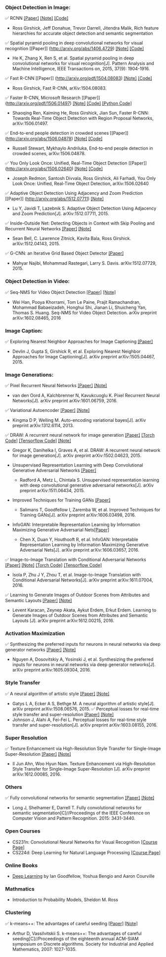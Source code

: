 ### Object Detection in Image:
:white_check_mark: RCNN [[Paper]](http://arxiv.org/abs/1311.2524) [[Note]](https://github.com/sunshineatnoon/Paper-Collection/blob/master/RCNN.md) [[Code]](https://github.com/rbgirshick/rcnn)
   * Ross Girshick, Jeff Donahue, Trevor Darrell, Jitendra Malik, Rich feature hierarchies for accurate object detection and semantic segmentation 

:white_check_mark: Spatial pyramid pooling in deep convolutional networks for visual recognition [[Paper]] (http://arxiv.org/abs/1406.4729) [[Note]](https://github.com/sunshineatnoon/Paper-Collection/blob/master/SPPNet.md) [[Code]](https://github.com/ShaoqingRen/SPP_net)
  * He K, Zhang X, Ren S, et al. Spatial pyramid pooling in deep convolutional networks for visual recognition[J]. Pattern Analysis and Machine Intelligence, IEEE Transactions on, 2015, 37(9): 1904-1916.
  
:white_check_mark: Fast R-CNN [[Paper]] (http://arxiv.org/pdf/1504.08083) [[Note]](https://github.com/sunshineatnoon/Paper-Collection/blob/master/Fast-RCNN.md) [[Code]](https://github.com/rbgirshick/fast-rcnn)
   * Ross Girshick, Fast R-CNN, arXiv:1504.08083.
   
:white_check_mark: Faster R-CNN, Microsoft Research [[Paper]] (http://arxiv.org/pdf/1506.01497) [[Note]](https://github.com/sunshineatnoon/Paper-Collection/blob/master/Faster%20R-CNN.md) [[Code]](https://github.com/ShaoqingRen/faster_rcnn) [[Python Code]](https://github.com/rbgirshick/py-faster-rcnn)
   * Shaoqing Ren, Kaiming He, Ross Girshick, Jian Sun, Faster R-CNN: Towards Real-Time Object Detection with Region Proposal Networks, arXiv:1506.01497.
   
:white_check_mark: End-to-end people detection in crowded scenes [[Paper]] (http://arxiv.org/abs/1506.04878)  [[Note]](https://github.com/sunshineatnoon/Paper-Collection/blob/master/End-to-end-people-detection-in-crowded-scenes.md) [[Code]](https://github.com/Russell91/ReInspect)
   * Russell Stewart, Mykhaylo Andriluka, End-to-end people detection in crowded scenes, arXiv:1506.04878.
   
:white_check_mark: You Only Look Once: Unified, Real-Time Object Detection [[Paper]] (http://arxiv.org/abs/1506.02640) [[Note]](https://github.com/sunshineatnoon/Paper-Collection/blob/master/YOLO.md) [[Code]](http://pjreddie.com/darknet/yolo/)
   * Joseph Redmon, Santosh Divvala, Ross Girshick, Ali Farhadi, You Only Look Once: Unified, Real-Time Object Detection, arXiv:1506.02640

:white_check_mark: Adaptive Object Detection Using Adjacency and Zoom Prediction [[Paper]] (http://arxiv.org/abs/1512.07711) [[Note]](https://github.com/sunshineatnoon/Paper-Collection/blob/master/AZNet.md)
   * Lu Y, Javidi T, Lazebnik S. Adaptive Object Detection Using Adjacency and Zoom Prediction[J]. arXiv:1512.07711, 2015. 
   
:white_check_mark: Inside-Outside Net: Detecting Objects in Context with Skip Pooling and Recurrent Neural Networks [[Paper]](http://arxiv.org/abs/1512.04143) [[Note]](https://github.com/sunshineatnoon/Paper-Collection/blob/master/Inside-Outside-Net.md)
   * Sean Bell, C. Lawrence Zitnick, Kavita Bala, Ross Girshick. arXiv:1512.04143, 2015.
   
:white_check_mark: G-CNN: an Iterative Grid Based Object Detector [[Paper]](http://arxiv.org/abs/1512.07729v1)
   * Mahyar Najibi, Mohammad Rastegari, Larry S. Davis. arXiv:1512.07729, 2015.
   
### Object Detection in Video:
:white_check_mark: Seq-NMS for Video Object Detection [[Paper]](http://arxiv.org/abs/1602.08465) [[Note]](https://github.com/sunshineatnoon/Paper-Collection/blob/master/Seq-NMS.md)
   * Wei Han, Pooya Khorrami, Tom Le Paine, Prajit Ramachandran, Mohammad Babaeizadeh, Honghui Shi, Jianan Li, Shuicheng Yan, Thomas S. Huang. Seq-NMS for Video Object Detection. arXiv preprint arXiv:1602.08465, 2016

### Image Caption:

:white_check_mark: Exploring Nearest Neighbor Approaches for Image Captioning [[Paper]](http://arxiv.org/abs/1505.04467)
   * Devlin J, Gupta S, Girshick R, et al. Exploring Nearest Neighbor Approaches for Image Captioning[J]. arXiv preprint arXiv:1505.04467, 2015.

### Image Generations:
:white_check_mark: Pixel Recurrent Neural Networks [[Paper]](https://arxiv.org/abs/1601.06759) [[Note]](https://github.com/sunshineatnoon/Paper-Collection/blob/master/pixel-rnn.md)
 * van den Oord A, Kalchbrenner N, Kavukcuoglu K. Pixel Recurrent Neural Networks[J]. arXiv preprint arXiv:1601.06759, 2016.

:white_check_mark: Variational Autoencoder [[Paper]](http://arxiv.org/abs/1312.6114) [[Note]](http://sunshineatnoon.github.io/VAE/)
   * Kingma D P, Welling M. Auto-encoding variational bayes[J]. arXiv preprint arXiv:1312.6114, 2013.

:white_check_mark: DRAW: A recurrent neural network for image generation [[Paper]](http://arxiv.org/abs/1502.04623) [[Torch Code]](https://github.com/vivanov879/draw) [[Tensorflow Code]](https://github.com/ericjang/draw) [[Note]](https://github.com/sunshineatnoon/Paper-Collection/blob/master/DRAW.md)
   * Gregor K, Danihelka I, Graves A, et al. DRAW: A recurrent neural network for image generation[J]. arXiv preprint arXiv:1502.04623, 2015.
  
* Unsupervised Representation Learning with Deep Convolutional Generative Adversarial Networks [[Paper]](http://arxiv.org/abs/1511.06434)
  * Radford A, Metz L, Chintala S. Unsupervised representation learning with deep convolutional generative adversarial networks[J]. arXiv preprint arXiv:1511.06434, 2015.

* Improved Techniques for Training GANs [[Paper]](http://arxiv.org/abs/1606.03498)
  * Salimans T, Goodfellow I, Zaremba W, et al. Improved Techniques for Training GANs[J]. arXiv preprint arXiv:1606.03498, 2016.

* InfoGAN: Interpretable Representation Learning by Information Maximizing Generative Adversarial Nets[[Paper]](https://arxiv.org/abs/1606.03657)
  * Chen X, Duan Y, Houthooft R, et al. InfoGAN: Interpretable Representation Learning by Information Maximizing Generative Adversarial Nets[J]. arXiv preprint arXiv:1606.03657, 2016.

:white_check_mark: Image-to-Image Translation with Conditional Adversarial Networks [[Paper]](https://arxiv.org/abs/1611.07004) [[Note]](https://github.com/sunshineatnoon/Paper-Collection/blob/master/pix2pix.md) [[Torch Code]](https://github.com/phillipi/pix2pix) [[Tensorflow Code]](https://github.com/yenchenlin/pix2pix-tensorflow)
  * Isola P, Zhu J Y, Zhou T, et al. Image-to-Image Translation with Conditional Adversarial Networks[J]. arXiv preprint arXiv:1611.07004, 2016.
  
:white_check_mark: Learning to Generate Images of Outdoor Scenes from Attributes and Semantic Layouts [[Paper]](https://arxiv.org/abs/1612.00215) [[Note]](https://github.com/sunshineatnoon/Paper-Collection/blob/master/AL_CGAN.md)
  * Levent Karacan, Zeynep Akata, Aykut Erdem, Erkut Erdem. Learning to Generate Images of Outdoor Scenes from Attributes and Semantic Layouts [J]. arXiv preprint arXiv:1612.00215, 2016.
 
### Activation Maximization
:white_check_mark: Synthesizing the preferred inputs for neurons in neural networks via deep generator networks [[Paper]](https://arxiv.org/abs/1605.09304) [[Note]](https://github.com/sunshineatnoon/Paper-Collection/blob/master/DGN_AM.md)
  * Nguyen A, Dosovitskiy A, Yosinski J, et al. Synthesizing the preferred inputs for neurons in neural networks via deep generator networks[J]. arXiv preprint arXiv:1605.09304, 2016.

### Style Transfer
:white_check_mark: A neural algorithm of artistic style [[Paper]](http://arxiv.org/abs/1508.06576) [[Note]](https://github.com/sunshineatnoon/Paper-Collection/blob/master/A%20Neural%20Algorithm%20of%20Artistic%20Style.md)
  * Gatys L A, Ecker A S, Bethge M. A neural algorithm of artistic style[J]. arXiv preprint arXiv:1508.06576, 2015.
:white_check_mark: Perceptual losses for real-time style transfer and super-resolution [[Paper]](https://arxiv.org/abs/1603.08155) [[Note]](https://github.com/sunshineatnoon/Paper-Collection/blob/master/Perceptual%20Losses%20Neural%20Style.md)
  * Johnson J, Alahi A, Fei-Fei L. Perceptual losses for real-time style transfer and super-resolution[J]. arXiv preprint arXiv:1603.08155, 2016.
 
### Super Resolution
:white_check_mark: Texture Enhancement via High-Resolution Style Transfer for Single-Image Super-Resolution [[Paper]](https://arxiv.org/abs/1612.00085) [[Note]](https://github.com/sunshineatnoon/Paper-Collection/blob/master/style_SR.md)
  * Il Jun Ahn, Woo Hyun Nam. Texture Enhancement via High-Resolution Style Transfer for Single-Image Super-Resolution [J]. arXiv preprint arXiv:1612.00085, 2016.


### Others  
:white_check_mark: Fully convolutional networks for semantic segmentation [[Paper]](https://arxiv.org/abs/1411.4038) [[Note]](https://github.com/sunshineatnoon/Paper-Collection/blob/master/FCN.md)
   * Long J, Shelhamer E, Darrell T. Fully convolutional networks for semantic segmentation[C]//Proceedings of the IEEE Conference on Computer Vision and Pattern Recognition. 2015: 3431-3440.

### Open Courses
* CS231n: Convolutional Neural Networks for Visual Recognition [[Course Page]](http://vision.stanford.edu/teaching/cs231n/index.html)
* CS224d: Deep Learning for Natural Language Processing [[Course Page]](http://cs224d.stanford.edu/index.html)

### Online Books
* [Deep Learning](http://www.deeplearningbook.org) by Ian Goodfellow, Yoshua Bengio and Aaron Courville

### Mathmatics
* Introduction to Probability Models, Sheldon M. Ross

### Clustering
:white_check_mark: k-means++: The advantages of careful seeding [[Paper]](http://theory.stanford.edu/~sergei/papers/kMeansPP-soda.pdf) [[Note]](https://github.com/sunshineatnoon/Paper-Collection/blob/master/k-means++.md)
   * Arthur D, Vassilvitskii S. k-means++: The advantages of careful seeding[C]//Proceedings of the eighteenth annual ACM-SIAM symposium on Discrete algorithms. Society for Industrial and Applied Mathematics, 2007: 1027-1035.
